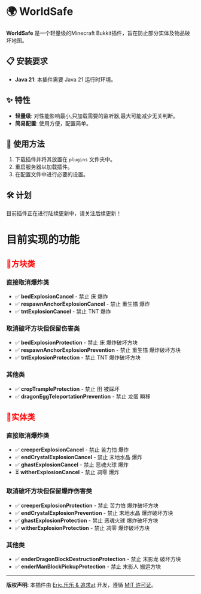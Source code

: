 # 🌍 WorldSafe

**WorldSafe** 是一个轻量级的Minecraft Bukkit插件，旨在防止部分实体及物品破坏地图。

## 📋 安装要求

- **Java 21**: 本插件需要 Java 21 运行时环境。

## ✨ 特性

- **轻量级**: 对性能影响最小,只加载需要的监听器,最大可能减少无关判断。
- **简易配置**: 使用方便，配置简单。

## 📖 使用方法

1. 下载插件并将其放置在 `plugins` 文件夹中。
2. 重启服务器以加载插件。
3. 在配置文件中进行必要的设置。

## 🛠️ 计划

目前插件正在进行陆续更新中，请关注后续更新！

# 目前实现的功能

## <span style="color: red;">🧱方块类

### 直接取消爆炸类
- ✅ **bedExplosionCancel** - 禁止 床 爆炸
- ✅ **respawnAnchorExplosionCancel** - 禁止 重生锚 爆炸
- ✅ **tntExplosionCancel** - 禁止 TNT 爆炸

### 取消破坏方块但保留伤害类
- ✅ **bedExplosionProtection** - 禁止 床 爆炸破坏方块
- ✅ **respawnAnchorExplosionPrevention** - 禁止 重生锚 爆炸破坏方块
- ✅ **tntExplosionProtection** - 禁止 TNT 爆炸破坏方块

### 其他类
- ✅ **cropTrampleProtection** - 禁止 田 被踩坏
- ✅ **dragonEggTeleportationPrevention** - 禁止 龙蛋 瞬移

## <span style="color: red;">🧬实体类

### 直接取消爆炸类
- ✅ **creeperExplosionCancel** - 禁止 苦力怕 爆炸
- ✅ **endCrystalExplosionCancel** - 禁止 末地水晶 爆炸
- ✅ **ghastExplosionCancel** - 禁止 恶魂火球 爆炸
- ⏳ **witherExplosionCancel** - 禁止 凋零 爆炸

### 取消破坏方块但保留爆炸伤害类
- ✅ **creeperExplosionProtection** - 禁止 苦力怕 爆炸破坏方块
- ✅  **endCrystalExplosionPrevention** - 禁止 末地水晶 爆炸破坏方块
- ✅ **ghastExplosionProtection** - 禁止 恶魂火球 爆炸破坏方块
- ✅ **witherExplosionProtection** - 禁止 凋零 爆炸破坏方块

### 其他类
- ✅ **enderDragonBlockDestructionProtection** - 禁止 末影龙 破坏方块
- ✅ **enderManBlockPickupProtection** - 禁止 末影人 搬运方块

---

**版权声明**: 本插件由 [Eric.乐乐 & 追求at](#) 开发，遵循 [MIT 许可证](#)。